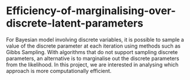 # Efficiency-of-marginalising-over-discrete-latent-parameters

For Bayesian model involving discrete variables, it is possible to sample a value of the discrete parameter at each iteration using methods such as Gibbs Sampling. With algorithms that do not support sampling discrete parameters, an alternative is to marginalise out the discrete parameters from the likelihood. In this project, we are interested in analysing which approach is more computationally efficient.  

